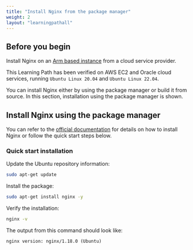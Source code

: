 ```yaml
---
title: "Install Nginx from the package manager"
weight: 2
layout: "learningpathall"
---
```


## Before you begin

Install Nginx on an [Arm based instance](/learning-paths/servers-and-cloud-computing/csp/) from a cloud service provider.

This Learning Path has been verified on AWS EC2 and Oracle cloud services, running `Ubuntu Linux 20.04` and `Ubuntu Linux 22.04`.

You can install Nginx either by using the package manager or build it from source. In this section, installation using the package manager is shown.

## Install Nginx using the package manager

You can refer to the [official documentation](https://docs.nginx.com/nginx/admin-guide/installing-nginx/installing-nginx-open-source/#installing-a-prebuilt-ubuntu-package-from-an-ubuntu-repository) for details on how to install Nginx or follow the quick start steps below.

### Quick start installation 

Update the Ubuntu repository information:

```bash
sudo apt-get update
```

Install the package:

```bash
sudo apt-get install nginx -y 
```

Verify the installation:

```bash
nginx -v
```
The output from this command should look like:

```output
nginx version: nginx/1.18.0 (Ubuntu)
```

